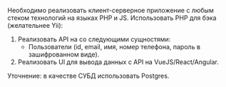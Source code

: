 Необходимо реализовать клиент-серверное приложение с
любым стеком технологий на языках РНР и JS. Использовать РНР для
бэка (желательнее Yii):
1. Реализовать АРI на со следующими сущностями:
   - Пользователи (id, email, имя, номер телефона, пароль в
   зашифрованном виде).
2. Реализовать UI для вывода данных с АРI на VueJS/React/Angular.

Уточнение: в качестве СУБД использовать Postgres.